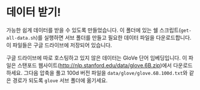 데이터 받기!
==

가능한 쉽게 데이터를 받을 수 있도록 만들었습니다. 이 폴더에 있는 쉘 스크립트(`get-all-data.sh`)를 실행하면 서브 폴더를 만들고 필요한 데이터 파일을 다운로드합니다. 이 파일들은 구글 드라이브에 저장되어 있습니다.

구글 드라이브에 따로 호스팅하고 있지 않은 데이터는 GloVe 단어 임베딩입니다. 이 파일은 스탠포드 웹사이트(http://nlp.stanford.edu/data/glove.6B.zip)에서 다운로드하세요. 그다음 압축을 풀고 100d 버전 파일을 `data/glove/glove.6B.100d.txt`와 같은 경로가 되도록 `glove` 서브 폴더에 옮기세요.